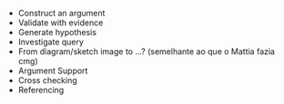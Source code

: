 - Construct an argument
- Validate with evidence
- Generate hypothesis
- Investigate query
- From diagram/sketch image to ...? (semelhante ao que o Mattia fazia cmg)
- Argument Support
- Cross checking
- Referencing